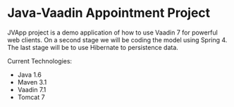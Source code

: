 Java-Vaadin Appointment Project
========================
JVApp project is a demo application of how to use Vaadin 7 for powerful web clients. On a second stage we will be coding the model using Spring 4. The last stage will be to use Hibernate to persistence data.

Current Technologies:
* Java 1.6
* Maven 3.1
* Vaadin 7.1
* Tomcat 7

